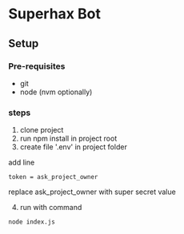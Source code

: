 # Superhax Bot

## Setup

### Pre-requisites
* git
* node (nvm optionally)

### steps
1. clone project
2. run npm install in project root
3. create file '.env' in project folder

add line 

```
token = ask_project_owner
```

replace ask_project_owner with super secret value

4. run with command

```
node index.js
```
